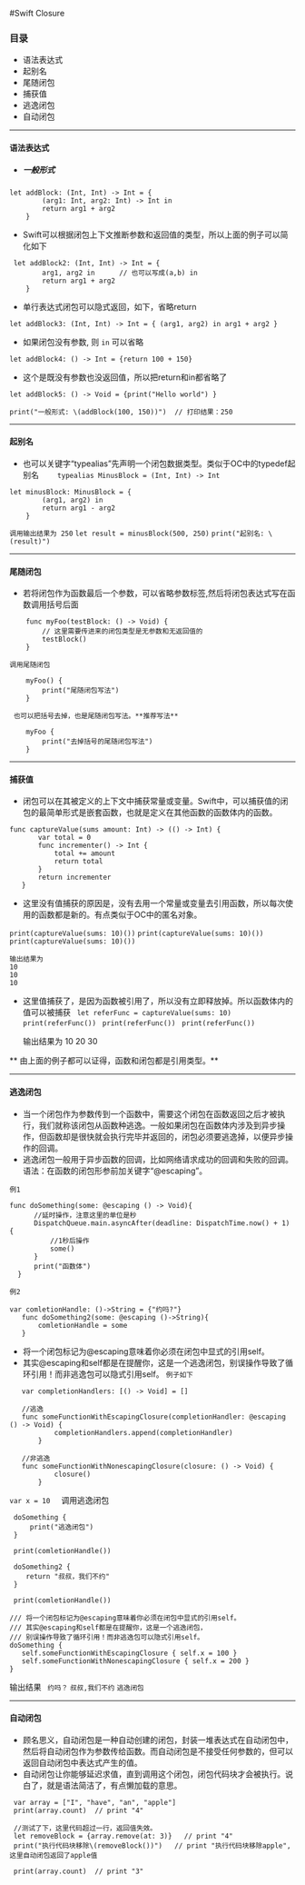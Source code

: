 #Swift Closure 

### 目录
- 语法表达式
- 起别名
- 尾随闭包
- 捕获值
- 逃逸闭包
- 自动闭包

_ _ _

#### 语法表达式
- ##### 一般形式
```
let addBlock: (Int, Int) -> Int = {
        (arg1: Int, arg2: Int) -> Int in
        return arg1 + arg2
    }
```
- Swift可以根据闭包上下文推断参数和返回值的类型，所以上面的例子可以简化如下
```
 let addBlock2: (Int, Int) -> Int = {
        arg1, arg2 in      // 也可以写成(a,b) in
        return arg1 + arg2
    }
```
- 单行表达式闭包可以隐式返回，如下，省略return
```
let addBlock3: (Int, Int) -> Int = { (arg1, arg2) in arg1 + arg2 }
```

- 如果闭包没有参数, 则 `in` 可以省略
```
let addBlock4: () -> Int = {return 100 + 150}
```

- 这个是既没有参数也没返回值，所以把return和in都省略了
```
let addBlock5: () -> Void = {print("Hello world") }
```

`print("一般形式: \(addBlock(100, 150))")  // 打印结果：250`

_ _ _

#### 起别名
- 也可以关键字“typealias”先声明一个闭包数据类型。类似于OC中的typedef起别名
`    typealias MinusBlock = (Int, Int) -> Int`
```
let minusBlock: MinusBlock = {
        (arg1, arg2) in
        return arg1 - arg2
    }
```
`调用输出结果为 250`
`let result = minusBlock(500, 250)`
 `print("起别名: \(result)")`
_ _ _

#### 尾随闭包
-  若将闭包作为函数最后一个参数，可以省略参数标签,然后将闭包表达式写在函数调用括号后面
```
    func myFoo(testBlock: () -> Void) {
        // 这里需要传进来的闭包类型是无参数和无返回值的
        testBlock()
    }
```
`调用尾随闭包`
```
	myFoo() {
        print("尾随闭包写法")
    }
```

     也可以把括号去掉，也是尾随闭包写法。**推荐写法**
```
    myFoo { 
        print("去掉括号的尾随闭包写法")
    }
```

_ _ _

#### 捕获值
- 闭包可以在其被定义的上下文中捕获常量或变量。Swift中，可以捕获值的闭包的最简单形式是嵌套函数，也就是定义在其他函数的函数体内的函数。
 ```
 func captureValue(sums amount: Int) -> (() -> Int) {
        var total = 0
        func incrementer() -> Int {
            total += amount
            return total
        }
        return incrementer
    }
```
- 这里没有值捕获的原因是，没有去用一个常量或变量去引用函数，所以每次使用的函数都是新的。有点类似于OC中的匿名对象。

`print(captureValue(sums: 10)())`
`print(captureValue(sums: 10)())`
`print(captureValue(sums: 10)())`
    
    输出结果为
    10
    10
    10

- 这里值捕获了，是因为函数被引用了，所以没有立即释放掉。所以函数体内的值可以被捕获
` let referFunc = captureValue(sums: 10)`
` print(referFunc())`
` print(referFunc())`
` print(referFunc())`

    输出结果为
    10
    20
    30

** 由上面的例子都可以证得，函数和闭包都是引用类型。**

_ _ _

#### 逃逸闭包
- 当一个闭包作为参数传到一个函数中，需要这个闭包在函数返回之后才被执行，我们就称该闭包从函数种逃逸。一般如果闭包在函数体内涉及到异步操作，但函数却是很快就会执行完毕并返回的，闭包必须要逃逸掉，以便异步操作的回调。
- 逃逸闭包一般用于异步函数的回调，比如网络请求成功的回调和失败的回调。语法：在函数的闭包形参前加关键字“@escaping”。

`例1`
  ```
func doSomething(some: @escaping () -> Void){
        //延时操作，注意这里的单位是秒
        DispatchQueue.main.asyncAfter(deadline: DispatchTime.now() + 1) {
            //1秒后操作
            some()
        }
        print("函数体")
    }
```

`例2`
 ```
var comletionHandle: ()->String = {"约吗?"}
    func doSomething2(some: @escaping ()->String){
        comletionHandle = some
    }
```

- 将一个闭包标记为@escaping意味着你必须在闭包中显式的引用self。
- 其实@escaping和self都是在提醒你，这是一个逃逸闭包，别误操作导致了循环引用！而非逃逸包可以隐式引用self。
    `例子如下`

 ```
    var completionHandlers: [() -> Void] = []

    //逃逸
    func someFunctionWithEscapingClosure(completionHandler: @escaping () -> Void) {
            completionHandlers.append(completionHandler)
        }

    //非逃逸
    func someFunctionWithNonescapingClosure(closure: () -> Void) {
            closure()
        }
 ```

`var x = 10`
    
 调用逃逸闭包

 ```
  doSomething {
      print("逃逸闭包")
  }
 ```

 ```
  print(comletionHandle())
 ```
 ```
  doSomething2 {
     return "叔叔，我们不约"
  }
 ```
 ```
  print(comletionHandle())
 ```

 ```
/// 将一个闭包标记为@escaping意味着你必须在闭包中显式的引用self。
/// 其实@escaping和self都是在提醒你，这是一个逃逸闭包，
/// 别误操作导致了循环引用！而非逃逸包可以隐式引用self。
doSomething {
    self.someFunctionWithEscapingClosure { self.x = 100 }
    self.someFunctionWithNonescapingClosure { self.x = 200 }
}
 ```
 输出结果
` 约吗？`
`叔叔,我们不约`
`逃逸闭包`

_ _ _

#### 自动闭包
- 顾名思义，自动闭包是一种自动创建的闭包，封装一堆表达式在自动闭包中，然后将自动闭包作为参数传给函数。而自动闭包是不接受任何参数的，但可以返回自动闭包中表达式产生的值。
- 自动闭包让你能够延迟求值，直到调用这个闭包，闭包代码块才会被执行。说白了，就是语法简洁了，有点懒加载的意思。
```
 var array = ["I", "have", "an", "apple"]
 print(array.count)  // print "4"

 //测试了下，这里代码超过一行，返回值失效。
 let removeBlock = {array.remove(at: 3)}   // print "4"
 print("执行代码块移除\(removeBlock())")   // print "执行代码块移除apple", 这里自动闭包返回了apple值

 print(array.count)  // print "3"
```

